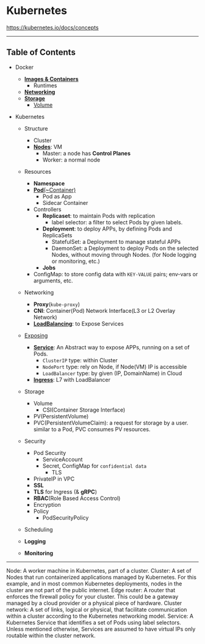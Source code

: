 # Kubernetes


<https://kubernetes.io/docs/concepts>

---
## Table of Contents

* Docker
  * [**Images & Containers**]()
    * Runtimes
  * [**Networking**]()
  * [**Storage**]()
    * [Volume]()

* Kubernetes
  * Structure
    * Cluster
    * [**Nodes**](): VM
      * Master: a node has **Control Planes**
      * Worker: a normal node

  * Resources
    * **Namespace**
    * [**Pod**(~Container)]()
      * Pod as App
      * Sidecar Container
    * Controllers
      * **Replicaset**: to maintain Pods with replication
        * label selector: a filter to select Pods by given labels.
      * **Deployment**: to deploy APPs, by defining Pods and ReplicaSets
        * StatefulSet: a Deployment to manage stateful APPs
        * DaemonSet: a Deployment to deploy Pods on the selected Nodes, without moving through Nodes. (for Node logging or monitoring, etc.)
      * **Jobs**
    * ConfigMap: to store config data with `KEY-VALUE` pairs; env-vars or arguments, etc.

  * Networking
    * **Proxy**(`kube-proxy`)
    * **CNI**: Container(Pod) Network Interface(L3 or L2 Overlay Network)
    * [**LoadBalancing**](): to Expose Services

  * [Exposing](exposing/README.md)
    * [**Service**](): An Abstract way to expose APPs, running on a set of Pods.
      * `ClusterIP` type: within Cluster
      * `NodePort` type: rely on Node, if Node(VM) IP is accessible
      * `LoadBalancer` type: by given (IP, DomainName) in Cloud
    * [**Ingress**](): L7 with LoadBalancer


  * Storage
    * Volume
      * CSI(Container Storage Interface)
    * PV(PersistentVolume)
    * PVC(PersistentVolumeClaim): a request for storage by a user. similar to a Pod, PVC consumes PV resources.

  * Security
    * Pod Security
      * ServiceAccount
      * Secret, ConfigMap for `confidential data`
        * TLS
    * PrivateIP in VPC
    * **SSL**
    * **TLS** for Ingress (& **gRPC**)
    * **RBAC**(Role Based Access Control)
    * Encryption
    * Policy
      * PodSecurityPolicy

  * Scheduling

  * **Logging**

  * **Monitoring**

---
Node: A worker machine in Kubernetes, part of a cluster.
Cluster: A set of Nodes that run containerized applications managed by Kubernetes. For this example, and in most common Kubernetes deployments, nodes in the cluster are not part of the public internet.
Edge router: A router that enforces the firewall policy for your cluster. This could be a gateway managed by a cloud provider or a physical piece of hardware.
Cluster network: A set of links, logical or physical, that facilitate communication within a cluster according to the Kubernetes networking model.
Service: A Kubernetes Service that identifies a set of Pods using label selectors. Unless mentioned otherwise, Services are assumed to have virtual IPs only routable within the cluster network.



